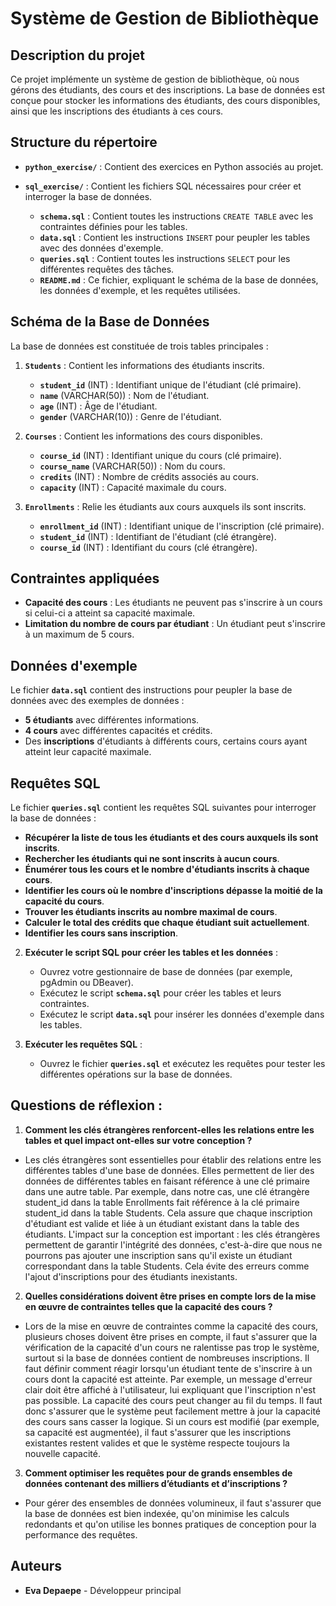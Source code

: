 
# Système de Gestion de Bibliothèque

## Description du projet
Ce projet implémente un système de gestion de bibliothèque, où nous gérons des étudiants, des cours et des inscriptions. La base de données est conçue pour stocker les informations des étudiants, des cours disponibles, ainsi que les inscriptions des étudiants à ces cours.

## Structure du répertoire

- **`python_exercise/`** : Contient des exercices en Python associés au projet.
- **`sql_exercise/`** : Contient les fichiers SQL nécessaires pour créer et interroger la base de données.

  - **`schema.sql`** : Contient toutes les instructions `CREATE TABLE` avec les contraintes définies pour les tables.
  - **`data.sql`** : Contient les instructions `INSERT` pour peupler les tables avec des données d'exemple.
  - **`queries.sql`** : Contient toutes les instructions `SELECT` pour les différentes requêtes des tâches.
  - **`README.md`** : Ce fichier, expliquant le schéma de la base de données, les données d'exemple, et les requêtes utilisées.

## Schéma de la Base de Données

La base de données est constituée de trois tables principales :

1. **`Students`** : Contient les informations des étudiants inscrits.
   - **`student_id`** (INT) : Identifiant unique de l'étudiant (clé primaire).
   - **`name`** (VARCHAR(50)) : Nom de l'étudiant.
   - **`age`** (INT) : Âge de l'étudiant.
   - **`gender`** (VARCHAR(10)) : Genre de l'étudiant.

2. **`Courses`** : Contient les informations des cours disponibles.
   - **`course_id`** (INT) : Identifiant unique du cours (clé primaire).
   - **`course_name`** (VARCHAR(50)) : Nom du cours.
   - **`credits`** (INT) : Nombre de crédits associés au cours.
   - **`capacity`** (INT) : Capacité maximale du cours.

3. **`Enrollments`** : Relie les étudiants aux cours auxquels ils sont inscrits.
   - **`enrollment_id`** (INT) : Identifiant unique de l'inscription (clé primaire).
   - **`student_id`** (INT) : Identifiant de l'étudiant (clé étrangère).
   - **`course_id`** (INT) : Identifiant du cours (clé étrangère).

## Contraintes appliquées

- **Capacité des cours** : Les étudiants ne peuvent pas s'inscrire à un cours si celui-ci a atteint sa capacité maximale.
- **Limitation du nombre de cours par étudiant** : Un étudiant peut s'inscrire à un maximum de 5 cours.

## Données d'exemple

Le fichier **`data.sql`** contient des instructions pour peupler la base de données avec des exemples de données :

- **5 étudiants** avec différentes informations.
- **4 cours** avec différentes capacités et crédits.
- Des **inscriptions** d'étudiants à différents cours, certains cours ayant atteint leur capacité maximale.

## Requêtes SQL

Le fichier **`queries.sql`** contient les requêtes SQL suivantes pour interroger la base de données :

- **Récupérer la liste de tous les étudiants et des cours auxquels ils sont inscrits**.
- **Rechercher les étudiants qui ne sont inscrits à aucun cours**.
- **Énumérer tous les cours et le nombre d'étudiants inscrits à chaque cours**.
- **Identifier les cours où le nombre d'inscriptions dépasse la moitié de la capacité du cours**.
- **Trouver les étudiants inscrits au nombre maximal de cours**.
- **Calculer le total des crédits que chaque étudiant suit actuellement**.
- **Identifier les cours sans inscription**.

2. **Exécuter le script SQL pour créer les tables et les données** :
   - Ouvrez votre gestionnaire de base de données (par exemple, pgAdmin ou DBeaver).
   - Exécutez le script **`schema.sql`** pour créer les tables et leurs contraintes.
   - Exécutez le script **`data.sql`** pour insérer les données d'exemple dans les tables.

3. **Exécuter les requêtes SQL** :
   - Ouvrez le fichier **`queries.sql`** et exécutez les requêtes pour tester les différentes opérations sur la base de données.

## Questions de réflexion : 
1. **Comment les clés étrangères renforcent-elles les relations entre les tables et quel impact ont-elles sur votre conception ?** 
- Les clés étrangères sont essentielles pour établir des relations entre les différentes tables d'une base de données. Elles permettent de lier des données de différentes tables en faisant référence à une clé primaire dans une autre table. Par exemple, dans notre cas, une clé étrangère student_id dans la table Enrollments fait référence à la clé primaire student_id dans la table Students. Cela assure que chaque inscription d'étudiant est valide et liée à un étudiant existant dans la table des étudiants. L'impact sur la conception est important : les clés étrangères permettent de garantir l'intégrité des données, c'est-à-dire que nous ne pourrons pas ajouter une inscription sans qu'il existe un étudiant correspondant dans la table Students. Cela évite des erreurs comme l'ajout d'inscriptions pour des étudiants inexistants.

2. **Quelles considérations doivent être prises en compte lors de la mise en œuvre de contraintes telles que la capacité des cours ?**
- Lors de la mise en œuvre de contraintes comme la capacité des cours, plusieurs choses doivent être prises en compte, il faut s'assurer que la vérification de la capacité d'un cours ne ralentisse pas trop le système, surtout si la base de données contient de nombreuses inscriptions. Il faut définir comment réagir lorsqu'un étudiant tente de s'inscrire à un cours dont la capacité est atteinte. Par exemple, un message d'erreur clair doit être affiché à l'utilisateur, lui expliquant que l'inscription n'est pas possible. La capacité des cours peut changer au fil du temps. Il faut donc s'assurer que le système peut facilement mettre à jour la capacité des cours sans casser la logique. Si un cours est modifié (par exemple, sa capacité est augmentée), il faut s'assurer que les inscriptions existantes restent valides et que le système respecte toujours la nouvelle capacité.

3. **Comment optimiser les requêtes pour de grands ensembles de données contenant des milliers d’étudiants et d’inscriptions ?**

- Pour gérer des ensembles de données volumineux, il faut s'assurer que la base de données est bien indexée, qu'on minimise les calculs redondants et qu'on utilise les bonnes pratiques de conception pour la performance des requêtes.


## Auteurs

- **Eva Depaepe** - Développeur principal

